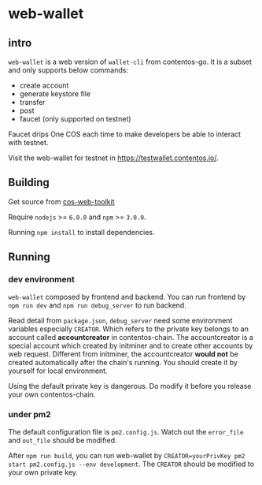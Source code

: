 # web-wallet

## intro

`web-wallet` is a web version of `wallet-cli` from contentos-go. It is a subset and only supports below commands:

* create account
* generate keystore file
* transfer
* post
* faucet (only supported on testnet)

Faucet drips One COS each time to make developers be able to interact with testnet.

Visit the web-wallet for testnet in <https://testwallet.contentos.io/>.

## Building

Get source from [cos-web-toolkit](https://github.com/coschain/cos-web-toolkit)  

Require `nodejs` >= `6.0.0` and `npm` >= `3.0.0`.

Running `npm install` to install dependencies.

## Running

### dev environment
`web-wallet` composed by frontend and backend. You can run frontend by `npm run dev` and `npm run debug_server` to run backend.

Read detail from `package.json`, `debug_server` need some environment variables especially `CREATOR`. 
Which refers to the private key belongs to an account called **accountcreator** in contentos-chain. 
The accountcreator is a special account which created by initminer and to create other accounts by web request.
Different from initminer, the accountcreator **would not** be created automatically after the chain's running. You should create it by yourself for local environment. 

Using the default private key is dangerous. Do modify it before you release your own contentos-chain.

### under pm2
The default configuration file is `pm2.config.js`. Watch out the `error_file` and `out_file` should be modified.

After `npm run build`, you can run web-wallet by `CREATOR=yourPrivKey pm2 start pm2.config.js --env development`. 
The `CREATOR` should be modified to your own private key. 

